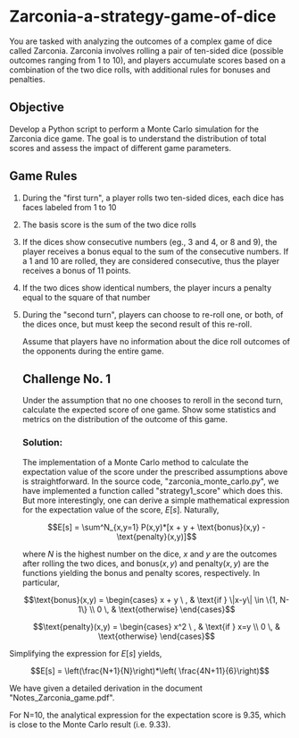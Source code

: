 # Zarconia-a-strategy-game-of-dice
You are tasked with analyzing the outcomes of a complex game of dice called Zarconia. Zarconia involves rolling a pair of ten-sided dice 
(possible outcomes ranging from 1 to 10), and players accumulate scores based on a combination of the two dice rolls, with additional rules for bonuses and penalties.

## Objective
Develop a Python script to perform a Monte Carlo simulation for the Zarconia dice game. The goal is to understand the distribution of total scores and assess
the impact of different game parameters.

## Game Rules
1. During the "first turn", a player rolls two ten-sided dices, each dice has faces labeled from 1 to 10
2. The basis score is the sum of the two dice rolls
3. If the dices show consecutive numbers (eg., 3 and 4, or 8 and 9), the player receives a bonus equal to the sum of the consecutive numbers. If a 1 and 10 are rolled, they are considered consecutive, thus the player receives a bonus of 11 points.
4. If the two dices show identical numbers, the player incurs a penalty equal to the square of that number
5. During the "second turn", players can choose to re-roll one, or both, of the dices once, but must keep the second result of this re-roll.

   Assume that players have no information about the dice roll outcomes of the opponents during the entire game.

   ## Challenge No. 1
   Under the assumption that no one chooses to reroll in the second turn, calculate the expected score of one game. Show some statistics and metrics on the distribution of the outcome of this game.
   ### Solution:
   The implementation of a Monte Carlo method to calculate the expectation value of the score under the prescribed assumptions above is straightforward. In the source code, "zarconia_monte_carlo.py", we have implemented a function called "strategy1_score" which does this.
   But more interestingly, one can derive a simple mathematical expression for the expectation value of the score, $E[s]$. Naturally,
   ```math
   E[s] = \sum^N_{x,y=1} P(x,y)*[x + y + \text{bonus}(x,y) - \text{penalty}(x,y)]
   ```
   where $N$ is the highest number on the dice, $x$ and $y$ are the outcomes after rolling the two dices, and $\text{bonus}(x,y)$ and $\text{penalty}(x,y)$ are the functions yielding the bonus and penalty scores, respectively. In particular,
   ```math
   \text{bonus}(x,y) = \begin{cases}
   x + y \ , & \text{if } \|x-y\| \in \{1, N-1\} \\
   0 \, & \text{otherwise}
   \end{cases}
   ```

   ```math
   \text{penalty}(x,y) = \begin{cases}
   x^2 \ , & \text{if } x=y \\
   0 \, & \text{otherwise}
   \end{cases}
   ```

Simplifying the expression for $E[s]$ yields,
```math
E[s] = \left(\frac{N+1}{N}\right)*\left( \frac{4N+11}{6}\right)
```
We have given a detailed derivation in the document "Notes_Zarconia_game.pdf".

For N=10, the analytical expression for the expectation score is 9.35, which is close to the Monte Carlo result (i.e. 9.33).
